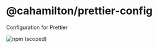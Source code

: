 <!-- @format -->

# @cahamilton/prettier-config

Configuration for Prettier

![npm (scoped)](https://img.shields.io/npm/v/@cahamilton/prettier-config?logo=npm&label=npm&logoColor=white)

